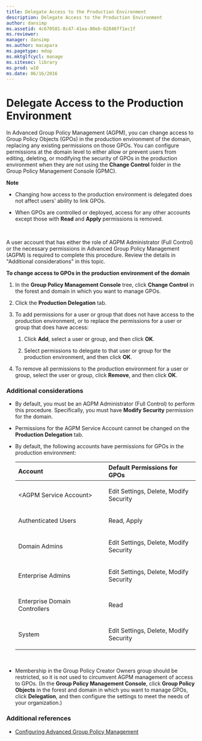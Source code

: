 ```yaml
---
title: Delegate Access to the Production Environment
description: Delegate Access to the Production Environment
author: dansimp
ms.assetid: 4c670581-8c47-41ea-80eb-02846ff1ec1f
ms.reviewer: 
manager: dansimp
ms.author: macapara
ms.pagetype: mdop
ms.mktglfcycl: manage
ms.sitesec: library
ms.prod: w10
ms.date: 06/16/2016
---
```



# Delegate Access to the Production Environment


In Advanced Group Policy Management (AGPM), you can change access to Group Policy Objects (GPOs) in the production environment of the domain, replacing any existing permissions on those GPOs. You can configure permissions at the domain level to either allow or prevent users from editing, deleting, or modifying the security of GPOs in the production environment when they are not using the **Change Control** folder in the Group Policy Management Console (GPMC).

**Note**  
-   Changing how access to the production environment is delegated does not affect users' ability to link GPOs.

-   When GPOs are controlled or deployed, access for any other accounts except those with **Read** and **Apply** permissions is removed.

 

A user account that has either the role of AGPM Administrator (Full Control) or the necessary permissions in Advanced Group Policy Management (AGPM) is required to complete this procedure. Review the details in "Additional considerations" in this topic.

**To change access to GPOs in the production environment of the domain**

1.  In the **Group Policy Management Console** tree, click **Change Control** in the forest and domain in which you want to manage GPOs.

2.  Click the **Production Delegation** tab.

3.  To add permissions for a user or group that does not have access to the production environment, or to replace the permissions for a user or group that does have access:

    1.  Click **Add**, select a user or group, and then click **OK**.

    2.  Select permissions to delegate to that user or group for the production environment, and then click **OK**.

4.  To remove all permissions to the production environment for a user or group, select the user or group, click **Remove**, and then click **OK**.

### Additional considerations

-   By default, you must be an AGPM Administrator (Full Control) to perform this procedure. Specifically, you must have **Modify Security** permission for the domain.

-   Permissions for the AGPM Service Account cannot be changed on the **Production Delegation** tab.

-   By default, the following accounts have permissions for GPOs in the production environment:

    <table>
    <colgroup>
    <col width="50%" />
    <col width="50%" />
    </colgroup>
    <thead>
    <tr class="header">
    <th align="left">Account</th>
    <th align="left">Default Permissions for GPOs</th>
    </tr>
    </thead>
    <tbody>
    <tr class="odd">
    <td align="left"><p>&lt;AGPM Service Account&gt;</p></td>
    <td align="left"><p>Edit Settings, Delete, Modify Security</p></td>
    </tr>
    <tr class="even">
    <td align="left"><p>Authenticated Users</p></td>
    <td align="left"><p>Read, Apply</p></td>
    </tr>
    <tr class="odd">
    <td align="left"><p>Domain Admins</p></td>
    <td align="left"><p>Edit Settings, Delete, Modify Security</p></td>
    </tr>
    <tr class="even">
    <td align="left"><p>Enterprise Admins</p></td>
    <td align="left"><p>Edit Settings, Delete, Modify Security</p></td>
    </tr>
    <tr class="odd">
    <td align="left"><p>Enterprise Domain Controllers</p></td>
    <td align="left"><p>Read</p></td>
    </tr>
    <tr class="even">
    <td align="left"><p>System</p></td>
    <td align="left"><p>Edit Settings, Delete, Modify Security</p></td>
    </tr>
    </tbody>
    </table>

     

-   Membership in the Group Policy Creator Owners group should be restricted, so it is not used to circumvent AGPM management of access to GPOs. (In the **Group Policy Management Console**, click **Group Policy Objects** in the forest and domain in which you want to manage GPOs, click **Delegation**, and then configure the settings to meet the needs of your organization.)

### Additional references

-   [Configuring Advanced Group Policy Management](configuring-advanced-group-policy-management-agpm40.md)

 

 





